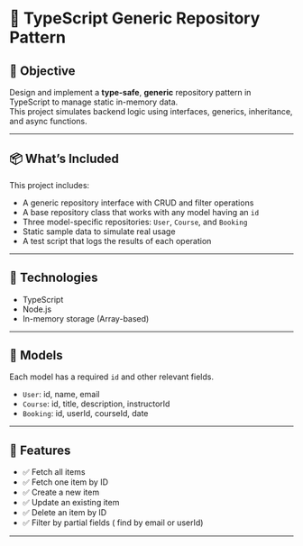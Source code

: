 # 🧠 TypeScript Generic Repository Pattern

## 🎯 Objective

Design and implement a **type-safe**, **generic** repository pattern in TypeScript to manage static in-memory data.  
This project simulates backend logic using interfaces, generics, inheritance, and async functions.

---

## 📦 What’s Included

This project includes:

- A generic repository interface with CRUD and filter operations
- A base repository class that works with any model having an `id`
- Three model-specific repositories: `User`, `Course`, and `Booking`
- Static sample data to simulate real usage
- A test script that logs the results of each operation

---

## 🧱 Technologies

- TypeScript  
- Node.js  
- In-memory storage (Array-based)

---

## 🧩 Models

Each model has a required `id` and other relevant fields.

- `User`: id, name, email  
- `Course`: id, title, description, instructorId  
- `Booking`: id, userId, courseId, date

---

## 🧠 Features

- ✅ Fetch all items  
- ✅ Fetch one item by ID  
- ✅ Create a new item  
- ✅ Update an existing item  
- ✅ Delete an item by ID  
- ✅ Filter by partial fields ( find by email or userId)

---










